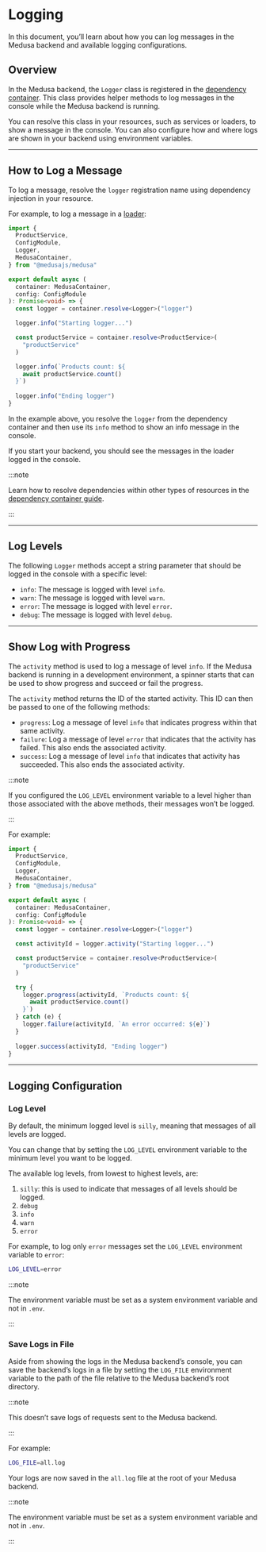 # Logging

In this document, you’ll learn about how you can log messages in the Medusa backend and available logging configurations.

## Overview

In the Medusa backend, the `Logger` class is registered in the [dependency container](../fundamentals/dependency-injection.md). This class provides helper methods to log messages in the console while the Medusa backend is running.

You can resolve this class in your resources, such as services or loaders, to show a message in the console. You can also configure how and where logs are shown in your backend using environment variables.

---

## How to Log a Message

To log a message, resolve the `logger` registration name using dependency injection in your resource.

For example, to log a message in a [loader](../loaders/overview.mdx):

```ts title="src/loaders/my-loader.ts"
import { 
  ProductService, 
  ConfigModule, 
  Logger,
  MedusaContainer,
} from "@medusajs/medusa"

export default async (
  container: MedusaContainer,
  config: ConfigModule
): Promise<void> => {
  const logger = container.resolve<Logger>("logger")

  logger.info("Starting logger...")

  const productService = container.resolve<ProductService>(
    "productService"
  )

  logger.info(`Products count: ${
    await productService.count()
  }`)
  
  logger.info("Ending logger")
}
```

In the example above, you resolve the `logger` from the dependency container and then use its `info` method to show an info message in the console.

If you start your backend, you should see the messages in the loader logged in the console.

:::note

Learn how to resolve dependencies within other types of resources in the [dependency container guide](../fundamentals/dependency-injection.md#resolve-resources).

:::

---

## Log Levels

The following `Logger` methods accept a string parameter that should be logged in the console with a specific level:

- `info`: The message is logged with level `info`.
- `warn`: The message is logged with level `warn`.
- `error`: The message is logged with level `error`.
- `debug`: The message is logged with level `debug`.

---

## Show Log with Progress

The `activity` method is used to log a message of level `info`. If the Medusa backend is running in a development environment, a spinner starts that can be used to show progress and succeed or fail the progress.

The `activity` method returns the ID of the started activity. This ID can then be passed to one of the following methods:

- `progress`: Log a message of level `info` that indicates progress within that same activity.
- `failure`: Log a message of level `error` that indicates that the activity has failed. This also ends the associated activity.
- `success`: Log a message of level `info` that indicates that activity has succeeded. This also ends the associated activity.

:::note

If you configured the `LOG_LEVEL` environment variable to a level higher than those associated with the above methods, their messages won’t be logged.

:::

For example:

```ts title="src/loaders/my-loader.ts"
import { 
  ProductService, 
  ConfigModule, 
  Logger,
  MedusaContainer,
} from "@medusajs/medusa"

export default async (
  container: MedusaContainer,
  config: ConfigModule
): Promise<void> => {
  const logger = container.resolve<Logger>("logger")

  const activityId = logger.activity("Starting logger...")

  const productService = container.resolve<ProductService>(
    "productService"
  )

  try {
    logger.progress(activityId, `Products count: ${
      await productService.count()
    }`)
  } catch (e) {
    logger.failure(activityId, `An error occurred: ${e}`)
  }
  
  logger.success(activityId, "Ending logger")
}
```

---

## Logging Configuration

### Log Level

By default, the minimum logged level is `silly`, meaning that messages of all levels are logged.

You can change that by setting the `LOG_LEVEL` environment variable to the minimum level you want to be logged.

The available log levels, from lowest to highest levels, are:

1. `silly`: this is used to indicate that messages of all levels should be logged.
2. `debug`
3. `info`
4. `warn`
5. `error`

For example, to log only `error` messages set the `LOG_LEVEL` environment variable to `error`:

```bash
LOG_LEVEL=error
```

:::note

The environment variable must be set as a system environment variable and not in `.env`.

:::

### Save Logs in File

Aside from showing the logs in the Medusa backend’s console, you can save the backend’s logs in a file by setting the `LOG_FILE` environment variable to the path of the file relative to the Medusa backend’s root directory.

:::note

This doesn’t save logs of requests sent to the Medusa backend.

:::

For example:

```bash
LOG_FILE=all.log
```

Your logs are now saved in the `all.log` file at the root of your Medusa backend.

:::note

The environment variable must be set as a system environment variable and not in `.env`.

:::
